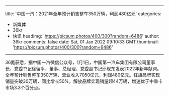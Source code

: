 
---
title: '中国一汽：2021年全年预计销售整车350万辆，利润480亿元'
categories: 
 - 新媒体
 - 36kr
 - 快讯
headimg: 'https://picsum.photos/400/300?random=6486'
author: 36kr
comments: false
date: Sat, 01 Jan 2022 09:10:33 GMT
thumbnail: 'https://picsum.photos/400/300?random=6486'
---

<div>   
36氪获悉，据中国一汽微信公众号，1月1日，中国第一汽车集团有限公司董事长、党委书记徐留平，董事、总经理、党委副书记邱现东发表2022年新年献词。全年预计销售整车350万辆，营业收入7050亿元，利润480亿元。红旗品牌实现销量突破30万辆，同比增长50%。解放品牌实现销量超44万辆，增速优于中重卡市场3.3个百分点。  
</div>
            